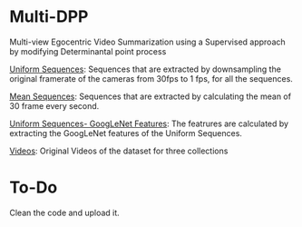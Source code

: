 # Multi-DPP
Multi-view Egocentric Video Summarization using a Supervised approach by modifying Determinantal point process

[Uniform Sequences](https://knightsucfedu39751-my.sharepoint.com/:f:/g/personal/m_elfeki11_knights_ucf_edu/Ej9-UMks-D9LuloZ8KvOoyIBEF9QlWfkLDk0XuT0KubcAw?e=SbQcR4): Sequences that are extracted by downsampling the original framerate of the cameras from 30fps to 1 fps, for all the sequences.

[Mean Sequences](https://knightsucfedu39751-my.sharepoint.com/:f:/g/personal/m_elfeki11_knights_ucf_edu/EuHvzZ-o9LVOv1lZBV9s-8UBb7CyxE1CLrLvA99E6fdlsw?e=OBQLsW): Sequences that are extracted by calculating the mean of 30 frame every second.

[Uniform Sequences- GoogLeNet Features](https://knightsucfedu39751-my.sharepoint.com/:f:/g/personal/m_elfeki11_knights_ucf_edu/Er__xwpy4lhOu9Y1Ec-aQY0B9djoxWQOALhdWsyK8YckIA?e=oq6epr): The featrures are calculated by extracting the GoogLeNet features of the Uniform Sequences.

[Videos](https://knightsucfedu39751-my.sharepoint.com/:f:/g/personal/m_elfeki11_knights_ucf_edu/EmiVPwKigzhLlpmi-NNRqCcBLdvOC7MXJNu8S6y6HdmwiQ?e=2G5OLB): Original Videos of the dataset for three collections



# To-Do
Clean the code and upload it.

